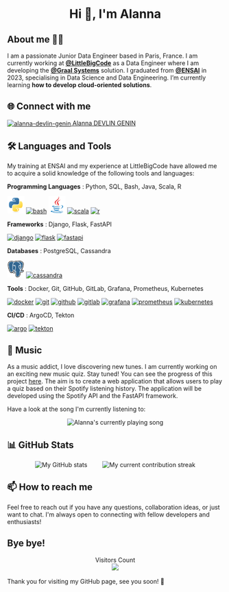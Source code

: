 <h1 align="center">Hi 👋, I'm Alanna </h1>

## About me 👩‍💻

I am a passionate Junior Data Engineer based in Paris, France. I am currently working at [**@LittleBigCode**](https://littlebigcode.fr) as a Data Engineer where I am developing the [**@Graal Systems**](https://graal.systems) solution. I graduated from [**@ENSAI**](https://ensai.fr) in 2023, specialising in Data Science and Data Engineering. I’m currently learning **how to develop cloud-oriented solutions**.

## 🌐 Connect with me

<p align="left">
<a href="https://linkedin.com/in/alanna-devlin-genin" target="blank"><img align="center" src="https://raw.githubusercontent.com/rahuldkjain/github-profile-readme-generator/master/src/images/icons/Social/linked-in-alt.svg" alt="alanna-devlin-genin" height="30" width="40" /> Alanna DEVLIN GENIN</a>
</p>

## :hammer_and_wrench: Languages and Tools

My training at ENSAI and my experience at LittleBigCode have allowed me to acquire a solid knowledge of the following tools and languages:

**Programming Languages** : Python, SQL, Bash, Java, Scala, R

<a href="https://www.python.org" target="_blank" rel="noreferrer"> <img src="https://raw.githubusercontent.com/devicons/devicon/master/icons/python/python-original.svg" alt="python" width="40" height="40"/></a>
<a href="https://www.gnu.org/software/bash/" target="_blank" rel="noreferrer"> <img src="https://www.vectorlogo.zone/logos/gnu_bash/gnu_bash-icon.svg" alt="bash" width="40" height="40"/></a> 
<a href="https://www.java.com" target="_blank" rel="noreferrer"> <img src="https://raw.githubusercontent.com/devicons/devicon/master/icons/java/java-original.svg" alt="java" width="40" height="40"/></a>
<a href="https://www.scala-lang.org/" target="_blank" rel="noreferrer"> <img src="https://www.vectorlogo.zone/logos/scala-lang/scala-lang-icon.svg" alt="scala" width="40" height="40"/></a>
<a href="https://www.r-project.org/" target="_blank" rel="noreferrer"> <img src="https://www.vectorlogo.zone/logos/r-project/r-project-icon.svg" alt="r" width="40" height="40"/></a>


**Frameworks** : Django, Flask, FastAPI

<a href="https://www.djangoproject.com/" target="_blank" rel="noreferrer"> <img src="https://cdn.worldvectorlogo.com/logos/django.svg" alt="django" width="40" height="40"/></a>
<a href="https://flask.palletsprojects.com/" target="_blank" rel="noreferrer"> <img src="https://www.vectorlogo.zone/logos/pocoo_flask/pocoo_flask-icon.svg" alt="flask" width="40" height="40"/></a>
<a href="https://fastapi.tiangolo.com/" target="_blank" rel="noreferrer"> <img src="https://vectorwiki.com/images/i0tvc__fastapi.svg" alt="fastapi" width="40" height="40"/></a>

**Databases** : PostgreSQL, Cassandra

<a href="https://www.postgresql.org" target="_blank" rel="noreferrer"> <img src="https://raw.githubusercontent.com/devicons/devicon/master/icons/postgresql/postgresql-original.svg" alt="postgresql" width="40" height="40"/></a>
<a href="https://cassandra.apache.org/" target="_blank" rel="noreferrer"> <img src="https://www.vectorlogo.zone/logos/apache_cassandra/apache_cassandra-icon.svg" alt="cassandra" width="40" height="40"/></a>

**Tools** : Docker, Git, GitHub, GitLab, Grafana, Prometheus, Kubernetes

<a href="https://www.docker.com/" target="_blank" rel="noreferrer"> <img src="https://www.vectorlogo.zone/logos/docker/docker-icon.svg" alt="docker" width="40" height="40"/></a>
<a href="https://git-scm.com/" target="_blank" rel="noreferrer"> <img src="https://www.vectorlogo.zone/logos/git-scm/git-scm-icon.svg" alt="git" width="40" height="40"/></a>
<a href="https://github.com/" target="_blank" rel="noreferrer"> <img src="https://www.vectorlogo.zone/logos/github/github-tile.svg" alt="github" width="40" height="40"/></a>
<a href="https://gitlab.com/" target="_blank" rel="noreferrer"> <img src="https://www.vectorlogo.zone/logos/gitlab/gitlab-icon.svg" alt="gitlab" width="40" height="40"/></a>
<a href="https://grafana.com" target="_blank" rel="noreferrer"> <img src="https://www.vectorlogo.zone/logos/grafana/grafana-icon.svg" alt="grafana" width="40" height="40"/></a>
<a href="https://prometheus.io/" target="_blank" rel="noreferrer"> <img src="https://www.vectorlogo.zone/logos/prometheusio/prometheusio-icon.svg" alt="prometheus" width="40" height="40"/></a>
<a href="https://kubernetes.io/" target="_blank" rel="noreferrer"> <img src="https://www.vectorlogo.zone/logos/kubernetes/kubernetes-icon.svg" alt="kubernetes" width="40" height="40"/></a>

**CI/CD** : ArgoCD, Tekton

<a href="https://argoproj.github.io/" target="_blank" rel="noreferrer"> <img src="https://www.vectorlogo.zone/logos/argoprojio/argoprojio-icon.svg" alt="argo" width="40" height="40"/></a>
<a href="https://tekton.dev/" target="_blank" rel="noreferrer"> <img src="https://raw.githubusercontent.com/cncf/landscape/master/hosted_logos/tekton.svg" alt="tekton" width="40" height="40"/></a>

<!-- VSCode, PyCharm, IntelliJ, Eclipse, RStudio, Tableau, Power BI, Microsoft Office, Google Suite, Linux, Windows, MacOS-->
<!--<a href="https://www.linux.org/" target="_blank" rel="noreferrer"> <img src="https://raw.githubusercontent.com/devicons/devicon/master/icons/linux/linux-original.svg" alt="linux" width="40" height="40"/></a>-->

## :musical_score: Music

As a music addict, I love discovering new tunes. I am currently working on an exciting new music quiz. Stay tuned! You can see the progress of this project [here](https://github.com/alannadevgen/quizzify). The aim is to create a web application that allows users to play a quiz based on their Spotify listening history. The application will be developed using the Spotify API and the FastAPI framework.

Have a look at the song I'm currently listening to:

<p align="center">
  <img src="https://spotify-github-profile.vercel.app/api/view?uid=31fg2ntukyb3ep4pt6a7tk2fapsq&cover_image=true&theme=default&show_offline=true&background_color=121212&interchange=true&bar_color_cover=true" alt="Alanna's currently playing song"/>
</p>

## 📊 GitHub Stats

<!--
![Alanna's Top languages](https://github-readme-stats.vercel.app/api/top-langs?username=alannadevgen&show_icons=true&theme=dark&hide_border=true&locale=en&layout=normal)

My top languages mainly reflect those used for my academic projects.
-->

<p align="center">
  <img alt="My GitHub stats" src="https://github-readme-stats.vercel.app/api?username=alannadevgen&show_icons=true&theme=dark&hide_border=true&locale=en&count_private=true&custom_title=My%20GitHub%20stats" width="45%">
&nbsp; &nbsp; &nbsp; &nbsp;
  <img alt="My current contribution streak" src="http://github-readme-streak-stats.herokuapp.com?user=alannadevgen&theme=dark&hide_border=true&date_format=j%20M%5B%20Y%5D" width="45%">
</p>


## 📫 How to reach me

Feel free to reach out if you have any questions, collaboration ideas, or just want to chat. I'm always open to connecting with fellow developers and enthusiasts!


## Bye bye!

<p align="center"> 
   Visitors Count<br>
   <img src="https://profile-counter.glitch.me/alannadevgen/count.svg" />
 </p>

Thank you for visiting my GitHub page, see you soon! 👋
